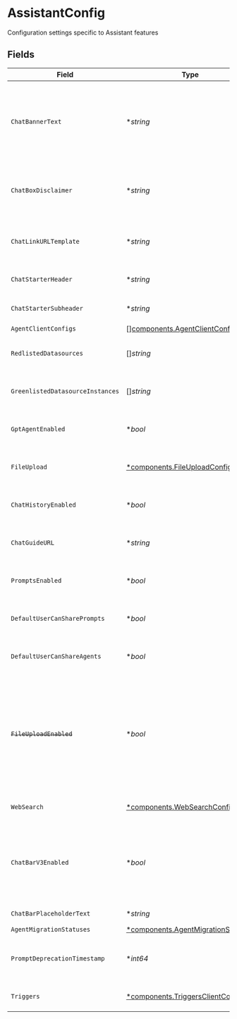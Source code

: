 # AssistantConfig

Configuration settings specific to Assistant features


## Fields

| Field                                                                                                                                                                               | Type                                                                                                                                                                                | Required                                                                                                                                                                            | Description                                                                                                                                                                         |
| ----------------------------------------------------------------------------------------------------------------------------------------------------------------------------------- | ----------------------------------------------------------------------------------------------------------------------------------------------------------------------------------- | ----------------------------------------------------------------------------------------------------------------------------------------------------------------------------------- | ----------------------------------------------------------------------------------------------------------------------------------------------------------------------------------- |
| `ChatBannerText`                                                                                                                                                                    | **string*                                                                                                                                                                           | :heavy_minus_sign:                                                                                                                                                                  | Disclaimer message to be displayed as a banner on top of chat. This could be in markdown format with "\n" between each line.                                                        |
| `ChatBoxDisclaimer`                                                                                                                                                                 | **string*                                                                                                                                                                           | :heavy_minus_sign:                                                                                                                                                                  | Disclaimer message to be displayed below the chat box. This could be in markdown format.                                                                                            |
| `ChatLinkURLTemplate`                                                                                                                                                               | **string*                                                                                                                                                                           | :heavy_minus_sign:                                                                                                                                                                  | The URL to use for outbound links to Glean Chat. Defaults to {webAppUrl}/chat.                                                                                                      |
| `ChatStarterHeader`                                                                                                                                                                 | **string*                                                                                                                                                                           | :heavy_minus_sign:                                                                                                                                                                  | Label for the chat header during initial state.                                                                                                                                     |
| `ChatStarterSubheader`                                                                                                                                                              | **string*                                                                                                                                                                           | :heavy_minus_sign:                                                                                                                                                                  | Label for the chat subheader during initial state.                                                                                                                                  |
| `AgentClientConfigs`                                                                                                                                                                | [][components.AgentClientConfig](../../models/components/agentclientconfig.md)                                                                                                      | :heavy_minus_sign:                                                                                                                                                                  | N/A                                                                                                                                                                                 |
| `RedlistedDatasources`                                                                                                                                                              | []*string*                                                                                                                                                                          | :heavy_minus_sign:                                                                                                                                                                  | A list of datasources that are disabled in Chat                                                                                                                                     |
| `GreenlistedDatasourceInstances`                                                                                                                                                    | []*string*                                                                                                                                                                          | :heavy_minus_sign:                                                                                                                                                                  | A list of datasources that are always visible in Chat                                                                                                                               |
| `GptAgentEnabled`                                                                                                                                                                   | **bool*                                                                                                                                                                             | :heavy_minus_sign:                                                                                                                                                                  | Whether the GPT agent (general mode) for Chat is enabled                                                                                                                            |
| `FileUpload`                                                                                                                                                                        | [*components.FileUploadConfig](../../models/components/fileuploadconfig.md)                                                                                                         | :heavy_minus_sign:                                                                                                                                                                  | Configuration settings for the chat file upload feature                                                                                                                             |
| `ChatHistoryEnabled`                                                                                                                                                                | **bool*                                                                                                                                                                             | :heavy_minus_sign:                                                                                                                                                                  | Whether the chat history for Chat is enabled for the deployment                                                                                                                     |
| `ChatGuideURL`                                                                                                                                                                      | **string*                                                                                                                                                                           | :heavy_minus_sign:                                                                                                                                                                  | Redirect URL for "Chat guide" in the default chat starter subheader                                                                                                                 |
| `PromptsEnabled`                                                                                                                                                                    | **bool*                                                                                                                                                                             | :heavy_minus_sign:                                                                                                                                                                  | Whether prompt templates feature are enabled for the deployment.                                                                                                                    |
| `DefaultUserCanSharePrompts`                                                                                                                                                        | **bool*                                                                                                                                                                             | :heavy_minus_sign:                                                                                                                                                                  | Whether a default user can share prompts to the prompt library.                                                                                                                     |
| `DefaultUserCanShareAgents`                                                                                                                                                         | **bool*                                                                                                                                                                             | :heavy_minus_sign:                                                                                                                                                                  | Whether a default user can share agents to the agent library.                                                                                                                       |
| ~~`FileUploadEnabled`~~                                                                                                                                                             | **bool*                                                                                                                                                                             | :heavy_minus_sign:                                                                                                                                                                  | : warning: ** DEPRECATED **: This will be removed in a future release, please migrate away from it as soon as possible.<br/><br/>Whether file upload for Chat is enabled for the deployment |
| `WebSearch`                                                                                                                                                                         | [*components.WebSearchConfig](../../models/components/websearchconfig.md)                                                                                                           | :heavy_minus_sign:                                                                                                                                                                  | Configuration settings related to web search                                                                                                                                        |
| `ChatBarV3Enabled`                                                                                                                                                                  | **bool*                                                                                                                                                                             | :heavy_minus_sign:                                                                                                                                                                  | Whether admin has enabled Chat Bar V3 for the deployment. This shall eventually go away when we launch Chat Bar V3 to all customers.                                                |
| `ChatBarPlaceholderText`                                                                                                                                                            | **string*                                                                                                                                                                           | :heavy_minus_sign:                                                                                                                                                                  | Placeholder text for the chat bar                                                                                                                                                   |
| `AgentMigrationStatuses`                                                                                                                                                            | [*components.AgentMigrationStatuses](../../models/components/agentmigrationstatuses.md)                                                                                             | :heavy_minus_sign:                                                                                                                                                                  | N/A                                                                                                                                                                                 |
| `PromptDeprecationTimestamp`                                                                                                                                                        | **int64*                                                                                                                                                                            | :heavy_minus_sign:                                                                                                                                                                  | The prompt deprecation time shown on the prompt library warning.                                                                                                                    |
| `Triggers`                                                                                                                                                                          | [*components.TriggersClientConfig](../../models/components/triggersclientconfig.md)                                                                                                 | :heavy_minus_sign:                                                                                                                                                                  | Configuration settings for triggers.                                                                                                                                                |